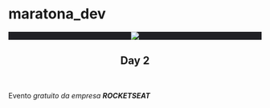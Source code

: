 # maratona_dev
<div style="display:flex; align-items:center; justify-content:center; background-color:rgb(32, 32, 36); text-align:center;">
  <img style="text-align:center;" src="https://rocketseat.com.br/static/images/maratonadev/logo.svg">
</div>
<h2 style="text-align:center;">Day 2</h2><br>
<p>Evento <i>gratuito</> da empresa <strong>ROCKETSEAT</strong></p>
